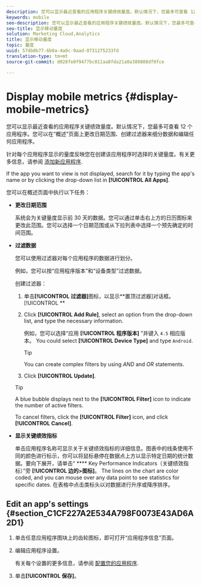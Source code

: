 ```yaml
---
description: 您可以显示最近查看的应用程序关键绩效量度。默认情况下，您最多可查看 12 个应用程序。您可以在“概述”页面上更改日期范围、创建过滤器来细分数据和编辑任何应用程序。
keywords: mobile
seo-description: 您可以显示最近查看的应用程序关键绩效量度。默认情况下，您最多可查看 12 个应用程序。您可以在“概述”页面上更改日期范围、创建过滤器来细分数据和编辑任何应用程序。
seo-title: 显示移动量度
solution: Marketing Cloud,Analytics
title: 显示移动量度
topic: 量度
uuid: 57db0b77-6b0a-4a0c-9aad-0731275233fd
translation-type: tm+mt
source-git-commit: d028fe0f9477bc011aa8fda21a0a389808df0fce

---
```



# Display mobile metrics {#display-mobile-metrics}

您可以显示最近查看的应用程序关键绩效量度。默认情况下，您最多可查看 12 个应用程序。您可以在“概述”页面上更改日期范围、创建过滤器来细分数据和编辑任何应用程序。

针对每个应用程序显示的量度反映您在创建该应用程序时选择的关键量度。有关更多信息，请参阅 [添加新应用程序](/help/using/manage-apps/t-new-app.md).

If the app you want to view is not displayed, search for it by typing the app's name or by clicking the drop-down list in **[!UICONTROL All Apps]**.

您可以在概述页面中执行以下任务：

* **更改日期范围**

   系统会为关键量度显示前 30 天的数据。您可以通过单击右上方的日历图标来更改此范围。您可以选择一个日期范围或从下拉列表中选择一个预先确定的时间范围。

* **过滤数据**

   您可以使用过滤器对每个应用程序的数据进行划分。

   例如，您可以按“应用程序版本”和“设备类型”过滤数据。

   创建过滤器：

   1. 单击&#x200B;**[!UICONTROL 过滤器]**&#x200B;图标，以显示&#x200B;**置顶过滤器]对话框。[!UICONTROL **
   1. Click **[!UICONTROL Add Rule]**, select an option from the drop-down list, and type the necessary information.

      例如，您可以选择“应用 **[!UICONTROL 程序版本]** ”并键入 `4.5` 相应版本。 You could select **[!UICONTROL Device Type]** and type `Android`.

      >[!TIP]
      >
      >You can create complex filters by using *AND* and *OR* statements.

   1. Click **[!UICONTROL Update]**.
   >[!TIP]
   >
   >A blue bubble displays next to the **[!UICONTROL Filter]** icon to indicate the number of active filters.

   To cancel filters, click the **[!UICONTROL Filter]** icon, and click **[!UICONTROL Cancel]**.

* **显示关键绩效指标**

   单击应用程序名称可显示关于关键绩效指标的详细信息。图表中的线条使用不同的颜色进行标示，你可以将鼠标悬停在数据点上方以显示特定日期的统计数据。要向下展开，请单击“ **** Key Performance Indicators（关键绩效指标）”旁 **[!UICONTROL 边的&gt;图标]**。 The lines on the chart are color coded, and you can mouse over any data point to see statistics for specific dates. 在表格中点击类标头以对数据进行升序或降序排序。

## Edit an app's settings {#section_C1CF227A2E534A798F0073E43AD6A2D1}

1. 单击任意应用程序图块上的齿轮图标，即可打开“应用程序信息”页面。
1. 编辑应用程序设置。

   有关每个设置的更多信息，请参阅 [配置您的应用程序](/help/using/c-manage-app-settings/c-mob-confg-app/c-mob-confg-app.md).

1. 单击&#x200B;**[!UICONTROL 保存]**。
